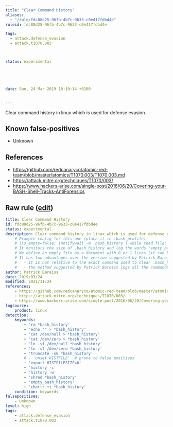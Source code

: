 ```yaml
---
title: "Clear Command History"
aliases:
  - "/rule/fdc88d25-96fb-4b7c-9633-c0e417fdbd4e"
ruleid: fdc88d25-96fb-4b7c-9633-c0e417fdbd4e

tags:
  - attack.defense_evasion
  - attack.t1070.003



status: experimental





date: Sun, 24 Mar 2019 10:10:14 +0100


---
```


Clear command history in linux which is used for defense evasion.

<!--more-->


## Known false-positives

* Unknown



## References

* https://github.com/redcanaryco/atomic-red-team/blob/master/atomics/T1070.003/T1070.003.md
* https://attack.mitre.org/techniques/T1070/003/
* https://www.hackers-arise.com/single-post/2016/06/20/Covering-your-BASH-Shell-Tracks-AntiForensics


## Raw rule ([edit](https://github.com/SigmaHQ/sigma/edit/master/rules/linux/builtin/lnx_shell_clear_cmd_history.yml))
```yaml
title: Clear Command History
id: fdc88d25-96fb-4b7c-9633-c0e417fdbd4e
status: experimental
description: Clear command history in linux which is used for defense evasion.
    # Example config for this one (place it in .bash_profile):
    # (is_empty=false; inotifywait -m .bash_history | while read file; do if [ $(wc -l <.bash_history) -lt 1  ]; then if  [ "$is_empty" = false ]; then logger -i -p local5.info -t empty_bash_history "$USER : ~/.bash_history is empty "; is_empty=true; fi; else is_empty=false;  fi;  done ) &
    # It monitors the size of .bash_history and log the words "empty_bash_history" whenever a previously not empty bash_history becomes empty
    # We define an empty file as a document with 0 or 1 lines (it can be a line with only one space character for example)
    # It has two advantages over the version suggested by Patrick Bareiss  :
    #   - it is not relative to the exact command used to clear .bash_history : for instance Caldera uses "> .bash_history" to clear the history and this is not one the commands listed here. We can't be exhaustive for all the possibilities !
    #   - the method suggested by Patrick Bareiss logs all the commands entered directly in a bash shell. therefore it may miss some events (for instance it doesn't log the commands launched from a Caldera agent). Here if .bash_history is cleared, it will always be detected
author: Patrick Bareiss
date: 2019/03/24
modified: 2021/11/24
references:
    - https://github.com/redcanaryco/atomic-red-team/blob/master/atomics/T1070.003/T1070.003.md
    - https://attack.mitre.org/techniques/T1070/003/
    - https://www.hackers-arise.com/single-post/2016/06/20/Covering-your-BASH-Shell-Tracks-AntiForensics
logsource:
    product: linux
detection:
    keywords:
        - 'rm *bash_history'
        - 'echo "" > *bash_history'
        - 'cat /dev/null > *bash_history'
        - 'cat /dev/zero > *bash_history'
        - 'ln -sf /dev/null *bash_history'
        - 'ln -sf /dev/zero *bash_history'
        - 'truncate -s0 *bash_history'
        # - 'unset HISTFILE'  # prone to false positives
        - 'export HISTFILESIZE=0'
        - 'history -c'
        - 'history -w'
        - 'shred *bash_history'
        - 'empty_bash_history'
        - 'chattr +i *bash_history'
    condition: keywords
falsepositives:
    - Unknown
level: high
tags:
    - attack.defense_evasion
    - attack.t1070.003

```
